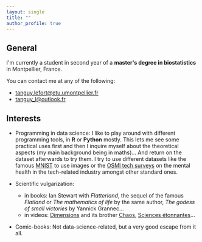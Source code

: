 ```yaml
---
layout: single
title: ""
author_profile: true
---
```


## General

I'm currently a student in second year of a **master's degree in biostatistics** in Montpellier, France.

You can contact me at any of the following: 

* [tanguy.lefort@etu.umontpellier.fr](mailto:tanguy.lefort@etu.umontpellier.fr)
* [tanguy_l@outlook.fr](mailto:tanguy_l@outlook.fr)


## Interests

* Programming in data science: I like to play around with different programming tools, in **R** or **Python** mostly. This lets me see some practical uses first and then I inquire myself about the theoretical aspects (my main background being in maths)... And return on the dataset afterwards to try them. I try to use different datasets like the famous [MNIST](http://yann.lecun.com/exdb/mnist/) to use images or the [OSMI tech surveys](https://osmihelp.org/) on the mental health in the tech-related industry amongst other standard ones.

* Scientific vulgarization: 
    * in books: Ian Stewart with *Flatterland*, the sequel of the famous *Flatland* or *The mathematics of life* by the same author, *The godess of small victories* by Yannick Grannec...
    * in videos: [Dimensions](http://www.dimensions-math.org/) and its brother [Chaos](https://www.chaos-math.org/fr.html), [Sciences étonnantes](https://scienceetonnante.com/)...

* Comic-books: Not data-science-related, but a very good escape from it all. 
